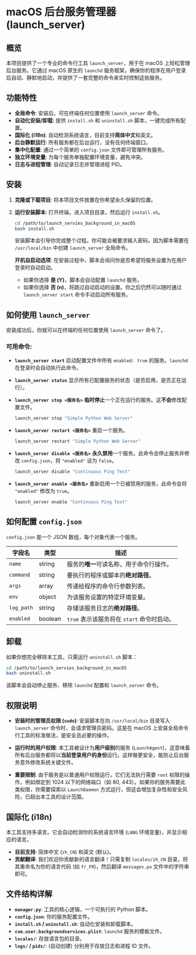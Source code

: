 # macOS 后台服务管理器 (launch_server)

## 概览

本项目提供了一个专业的命令行工具 `launch_server`，用于在 macOS 上轻松管理后台服务。它通过 macOS 原生的 `launchd` 服务框架，确保你的程序在用户登录后自动、静默地启动，并提供了一套完整的命令来实时控制这些服务。

## 功能特性

- **全局命令**: 安装后，可在终端任何位置使用 `launch_server` 命令。
- **自动化安装/卸载**: 提供 `install.sh` 和 `uninstall.sh` 脚本，一键完成所有配置。
- **国际化 (i18n)**: 自动检测系统语言，目前支持**简体中文**和英文。
- **后台静默运行**: 所有服务都在后台运行，没有任何终端窗口。
- **集中化配置**: 通过一个简单的 `config.json` 文件即可管理所有服务。
- **独立环境变量**: 为每个服务单独配置环境变量，避免冲突。
- **日志与进程管理**: 自动记录日志并管理进程 PID。

## 安装

1.  **克隆或下载项目**:
    将本项目文件放置在你希望永久保留的位置。

2.  **运行安装脚本**:
    打开终端，进入项目目录，然后运行 `install.sh`。

    ```bash
    cd /path/to/launch_servies_background_in_macOS
    bash install.sh
    ```
    安装脚本会引导你完成整个过程。你可能会被要求输入密码，因为脚本需要在 `/usr/local/bin` 中创建 `launch_server` 全局命令。

    **开机自启动选项**: 在安装过程中，脚本会询问你是否希望将服务设置为在用户登录时自动启动。
    - 如果你选择 **是 (Y)**，脚本会自动配置 `launchd` 服务。
    - 如果你选择 **否 (n)**，将跳过自动启动的设置。你之后仍然可以随时通过 `launch_server start` 命令手动启动所有服务。

## 如何使用 `launch_server`

安装成功后，你就可以在终端的任何位置使用 `launch_server` 命令了。

### **可用命令:**

- **`launch_server start`**
  启动配置文件中所有 `enabled: true` 的服务。`launchd` 在登录时会自动执行此命令。

- **`launch_server status`**
  显示所有已配置服务的状态（是否启用，是否正在运行）。

- **`launch_server stop <服务名>`**
  **临时停止**一个正在运行的服务。这**不会**修改配置文件。
  ```bash
  launch_server stop "Simple Python Web Server"
  ```

- **`launch_server restart <服务名>`**
  重启一个服务。
  ```bash
  launch_server restart "Simple Python Web Server"
  ```

- **`launch_server disable <服务名>`**
  **永久禁用**一个服务。此命令会停止服务并修改 `config.json`，将 `"enabled"` 设为 `false`。
  ```bash
  launch_server disable "Continuous Ping Test"
  ```

- **`launch_server enable <服务名>`**
  重新启用一个已被禁用的服务，此命令会将 `"enabled"` 修改为 `true`。
  ```bash
  launch_server enable "Continuous Ping Test"
  ```

## 如何配置 `config.json`

`config.json` 是一个 JSON 数组，每个对象代表一个服务。

| 字段名 | 类型 | 描述 |
|---|---|---|
| `name` | string | 服务的**唯一**可读名称，用于命令行操作。 |
| `command` | string | 要执行的程序或脚本的**绝对路径**。 |
| `args` | array | 传递给程序的命令行参数列表。 |
| `env` | object | 为该服务设置的特定环境变量。 |
| `log_path` | string | 存储该服务日志的**绝对路径**。 |
| `enabled` | boolean | `true` 表示该服务将在 `start` 命令时启动。 |

## 卸载

如果你想完全移除本工具，只需运行 `uninstall.sh` 脚本：

```bash
cd /path/to/launch_servies_background_in_macOS
bash uninstall.sh
```
该脚本会自动停止服务、移除 `launchd` 配置和 `launch_server` 命令。

## 权限说明

- **安装时的管理员权限 (`sudo`)**:
  安装脚本在向 `/usr/local/bin` 目录写入 `launch_server` 命令时，会请求管理员密码。这是在 macOS 上安装全局命令行工具的标准做法，是安全且必要的操作。

- **运行时的用户权限**:
  本工具被设计为**用户级别**的服务 (`LaunchAgent`)，这意味着所有后台服务都将以**当前登录用户的身份**运行。这样做更安全，能防止后台服务意外修改系统关键文件。

- **重要限制**:
  由于服务是以普通用户权限运行，它们无法执行需要 `root` 权限的操作，例如绑定到 1024 以下的网络端口（如 80, 443）。如果你的服务需要此类权限，你需要探索以 `LaunchDaemon` 方式运行，但这会增加复杂性和安全风险，已超出本工具的设计范围。

## 国际化 (i18n)

本工具支持多语言。它会自动检测你的系统语言环境 (`LANG` 环境变量)，并显示相应的语言。

- **目前支持**: 简体中文 (`zh_CN`) 和英文 (默认)。
- **贡献翻译**: 我们欢迎你贡献新的语言翻译！只需复制 `locales/zh_CN` 目录，将其重命名为你的语言代码 (如 `fr_FR`)，然后翻译 `messages.po` 文件中的字符串即可。

## 文件结构详解

- **`manager.py`**: 工具的核心逻辑，一个可执行的 Python 脚本。
- **`config.json`**: 你的服务配置文件。
- **`install.sh` / `uninstall.sh`**: 自动化安装和卸载脚本。
- **`com.user.backgroundservices.plist`**: `launchd` 服务的模板文件。
- **`locales/`**: 存放语言包的目录。
- **`logs/` / `pids/`**: (自动创建) 分别用于存放日志和进程 ID 文件。
